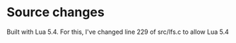 # Source changes

Built with Lua 5.4. For this, I've changed line 229 of src/lfs.c to allow Lua 5.4

